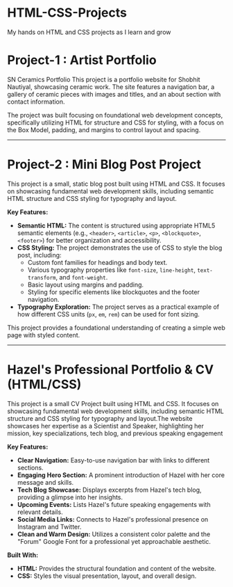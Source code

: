 # HTML-CSS-Projects
My hands on HTML and CSS projects as I learn and grow


# Project-1 : Artist Portfolio
SN Ceramics Portfolio
This project is a portfolio website for Shobhit Nautiyal, showcasing ceramic work. The site features a navigation bar, a gallery of ceramic pieces with images and titles, and an about section with contact information.

The project was built focusing on foundational web development concepts, specifically utilizing HTML for structure and CSS for styling, with a focus on the Box Model, padding, and margins to control layout and spacing.


-------------------------------------------------------------------------------------------------------------------------------------------------------------------------------------------------


# Project-2 : Mini Blog Post Project
This project is a small, static blog post built using HTML and CSS. It focuses on showcasing fundamental web development skills, including semantic HTML structure and CSS styling for typography and layout.

**Key Features:**

* **Semantic HTML:** The content is structured using appropriate HTML5 semantic elements (e.g., `<header>`, `<article>`, `<p>`, `<blockquote>`, `<footer>`) for better organization and accessibility.
* **CSS Styling:** The project demonstrates the use of CSS to style the blog post, including:
    * Custom font families for headings and body text.
    * Various typography properties like `font-size`, `line-height`, `text-transform`, and `font-weight`.
    * Basic layout using margins and padding.
    * Styling for specific elements like blockquotes and the footer navigation.
* **Typography Exploration:** The project serves as a practical example of how different CSS units (`px`, `em`, `rem`) can be used for font sizing.

This project provides a foundational understanding of creating a simple web page with styled content.

-------------------------------------------------------------------------------------------------------------------------------------------------------------------------------------------------


# Hazel's Professional Portfolio & CV (HTML/CSS)

This project is a small CV Project built using HTML and CSS. It focuses on showcasing fundamental web development skills, including semantic HTML structure and CSS styling for typography and layout.The website showcases her expertise as a Scientist and Speaker, highlighting her mission, key specializations, tech blog, and previous speaking engagement

**Key Features:**

* **Clear Navigation:** Easy-to-use navigation bar with links to different sections.
* **Engaging Hero Section:** A prominent introduction of Hazel with her core message and skills.
* **Tech Blog Showcase:** Displays excerpts from Hazel's tech blog, providing a glimpse into her insights.
* **Upcoming Events:** Lists Hazel's future speaking engagements with relevant details.
* **Social Media Links:** Connects to Hazel's professional presence on Instagram and Twitter.
* **Clean and Warm Design:** Utilizes a consistent color palette and the "Forum" Google Font for a professional yet approachable aesthetic.

**Built With:**

* **HTML:** Provides the structural foundation and content of the website.
* **CSS:** Styles the visual presentation, layout, and overall design.